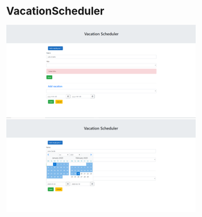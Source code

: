 # VacationScheduler
![](https://github.com/vladimirsold/VacationScheduler/blob/master/Annotation%202020-01-28%200712.png)
![](https://github.com/vladimirsold/VacationScheduler/blob/master/Annotation%202020-01-28%2055png.png)
